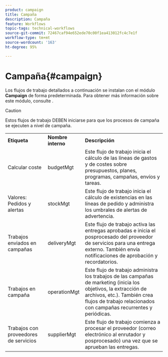```yaml
---
product: campaign
title: Campaña
description: Campaña
feature: Workflows
topic-tags: technical-workflows
source-git-commit: 72467caf94e652ede70c00f1ea413012fc4c7e1f
workflow-type: tm+mt
source-wordcount: '163'
ht-degree: 95%

---
```



# Campaña{#campaign}



Los flujos de trabajo detallados a continuación se instalan con el módulo **Campaign** de forma predeterminada. Para obtener más información sobre este módulo, consulte .

>[!CAUTION]
>
>Estos flujos de trabajo DEBEN iniciarse para que los procesos de campaña se ejecuten a nivel de campaña.

<table> 
 <tbody> 
  <tr> 
   <td> <strong>Etiqueta</strong><br /> </td> 
   <td> <strong>Nombre interno</strong><br /> </td> 
   <td> <strong>Descripción</strong><br /> </td> 
  </tr> 
  <tr> 
   <td> <span class="uicontrol">Calcular coste</span> <br /> </td> 
   <td> <span class="uicontrol">budgetMgt</span> <br /> </td> 
   <td> Este flujo de trabajo inicia el cálculo de las líneas de gastos y de costes sobre presupuestos, planes, programas, campañas, envíos y tareas.<br /> </td> 
  </tr> 
  <tr> 
   <td> <span class="uicontrol">Valores: Pedidos y alertas</span> <br /> </td> 
   <td> <span class="uicontrol">stockMgt</span> <br /> </td> 
   <td> Este flujo de trabajo inicia el cálculo de existencias en las líneas de pedido y administra los umbrales de alertas de advertencia.<br /> </td> 
  </tr> 
  <tr> 
   <td> <span class="uicontrol">Trabajos enviados en campañas</span> <br /> </td> 
   <td> <span class="uicontrol">deliveryMgt</span> <br /> </td> 
   <td> Este flujo de trabajo activa las entregas aprobadas e inicia el posprocesado del proveedor de servicios para una entrega externo. También envía notificaciones de aprobación y recordatorios.<br /> </td> 
  </tr> 
  <tr> 
   <td> <span class="uicontrol">Trabajos en campaña</span> <br /> </td> 
   <td> <span class="uicontrol">operationMgt</span> <br /> </td> 
   <td> Este flujo de trabajo administra los trabajos de las campañas de marketing (inicia los objetivos, la extracción de archivos, etc.). También crea flujos de trabajo relacionados con campañas recurrentes y periódicas.<br /> </td> 
  </tr> 
  <tr> 
   <td> <span class="uicontrol">Trabajos con proveedores de servicios</span> <br /> </td> 
   <td> <span class="uicontrol">supplierMgt</span> <br /> </td> 
   <td> Este flujo de trabajo comienza a procesar el proveedor (correo electrónico al enrutador y posprocesado) una vez que se aprueban las entregas. <br /> </td> 
  </tr> 
 </tbody> 
</table>

